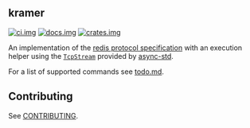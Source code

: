 ## kramer

[![ci.img]][ci.url] [![docs.img]][docs.url] [![crates.img]][crates.url]

An implementation of the [redis protocol specification][redis] with an execution helper using the
[`TcpStream`][tcp-stream] provided by [async-std].


For a list of supported commands see [todo.md](/.todo.md).

## Contributing

See [CONTRIBUTING](/CONTRIBUTING.md).

[ci.img]: https://github.com/sizethree/kramer/workflows/gh.build/badge.svg?flat
[ci.url]: https://github.com/sizethree/kramer/actions?workflow=gh.build
[redis]: https://redis.io/topics/protocol
[async-std]: https://github.com/async-rs/async-std
[tcp-stream]: https://docs.rs/async-std/0.99.11/async_std/net/struct.TcpStream.html
[docs.img]: https://docs.rs/kramer/badge.svg
[docs.url]: https://docs.rs/kramer
[crates.url]: https://crates.io/crates/kramer
[crates.img]: https://img.shields.io/crates/v/kramer
